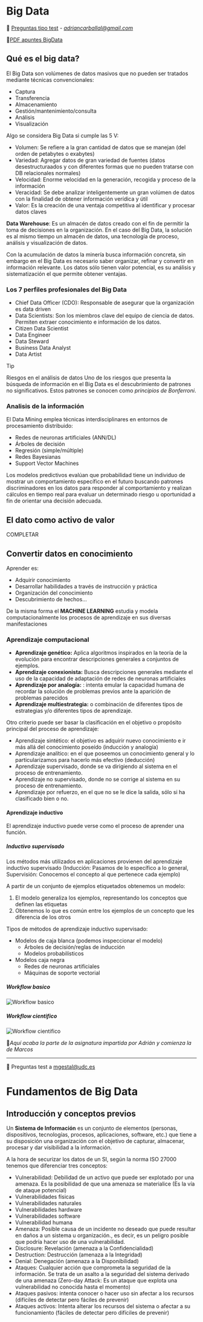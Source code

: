 # Big Data

:monocle_face: [Preguntas tipo test](https://github.com/13sauca13/PRG/blob/master/MF7.3%20Big%20Data/Preguntas.md) - *adriancarballal@gmail.com*

:book:[PDF apuntes BigData](https://github.com/13sauca13/PRG/blob/master/MF7.3%20Big%20Data/Big%20Data%20E2T.pdf)

## Qué es el big data?
El Big Data son volúmenes de datos masivos que no pueden ser tratados mediante técnicas convencionales:
+ Captura
+ Transferencia
+ Almacenamiento
+ Gestión/mantenimiento/consulta
+ Análisis
+ Visualización

Algo se considera Big Data si cumple las 5 V:
+ Volumen: Se refiere a la gran cantidad de datos que se manejan (del orden de petabytes o exabytes)
+ Variedad: Agregar datos de gran variedad de fuentes (datos desestructuraados y con diferentes formas que no pueden tratarse con DB relacionales normales)
+ Velocidad: Enorme velocidad en la generación, recogida y proceso de la información
+ Veracidad: Se debe analizar inteligentemente un gran volúmen de datos con la finalidad de obtener información verídica y útil
+ Valor: Es la creación de una ventaja competitiva al identificar y procesar datos claves

**Data Warehouse**: Es un almacén de datos creado con el fin de permitir la toma de decisiones en la organización.
En el caso del Big Data, la solución es al mismo tiempo un almacén de datos, una tecnología de proceso, análisis y visualización de datos.

Con la acumulación de datos la minería busca información concreta, sin embargo en el Big Data es necesario saber organizar, refinar y convertir en información relevante. Los datos sólo tienen valor potencial, es su análisis y sistematización el que permite obtener ventajas.

### Los 7 perfiles profesionales del Big Data
+ Chief Data Officer (CDO): Responsable de asegurar que la organización es data driven
+ Data Scientists: Son los miembros clave del equipo de ciencia de datos. Permiten extraer conocimiento e información de los datos.
+ Citizen Data Scientist
+ Data Engineer
+ Data Steward
+ Business Data Analyst
+ Data Artist

>[!TIP]
>Riesgos en el análisis de datos
>Uno de los riesgos que presenta la búsqueda de información en el Big Data es el descubrimiento de patrones no significativos. Estos patrones se conocen como *principios de Bonferroni*.

### Analisis de la información
El Data Mining emplea técnicas interdisciplinares en entornos de procesamiento distribuido:
+ Redes de neuronas artificiales (ANN/DL)
+ Árboles de decisión
+ Regresión (simple/múltiple)
+ Redes Bayesianas
+ Support Vector Machines

Los modelos predictivos evalúan que probabilidad tiene un individuo de mostrar un comportamiento específico en el futuro buscando patrones discriminadores en los datos para responder al comportamiento y realizan cálculos en tiempo real para evaluar un determinado riesgo u oportunidad a fin de orientar una decisión adecuada.

## El dato como activo de valor
COMPLETAR

## Convertir datos en conocimiento
Aprender es:
+ Adquirir conocimiento
+ Desarrollar habilidades a través de instrucción y práctica
+ Organización del conocimiento
+ Descubrimiento de hechos...

De la misma forma el **MACHINE LEARNING** estudia y modela computacionalmente los procesos de aprendizaje en sus diversas manifestaciones

### Aprendizaje computacional
+ **Aprendizaje genético:** Aplica algoritmos inspirados en la teoría de la evolución para encontrar descripciones generales a conjuntos de ejemplos.
+ **Aprendizaje conexionista:**  Busca descripciones generales mediante el uso de la capacidad de adaptación de redes de neuronas artificiales
+ **Aprendizaje por analogía:** : intenta emular la capacidad humana de recordar la solución de problemas previos ante la aparición de problemas parecidos
+ **Aprendizaje multiestrategia:** o combinación de diferentes tipos de estrategias y/o diferentes tipos de aprendizaje.

Otro criterio puede ser basar la clasificación en el objetivo o propósito principal del proceso de aprendizaje:
+ Aprendizaje sintético: el objetivo es adquirir nuevo conocimiento e ir más allá del conocimiento poseído (inducción y analogía)
+ Aprendizaje analítico: en el que poseemos un conocimiento general y lo particularizamos para hacerlo más efectivo (deducción)
+ Aprendizaje supervisado, donde se va dirigiendo al sistema en el proceso de entrenamiento.
+ Aprendizaje no supervisado, donde no se corrige al sistema en su proceso de entrenamiento.
+ Aprendizaje por refuerzo, en el que no se le dice la salida, sólo si ha clasificado bien o no.

#### Aprendizaje inductivo
 El aprendizaje inductivo puede verse como el proceso de aprender una función. 

 ##### Inductivo supervisado
 Los métodos más utilizados en aplicaciones provienen del aprendizaje inductivo supervisado (Inducción: Pasamos de lo específico a lo general, Supervisión: Conocemos el concepto al que pertenece cada ejemplo)

A partir de un conjunto de ejemplos etiquetados obtenemos un modelo:
1. El modelo generaliza los ejemplos, representando los conceptos que definen las etiquetas
2. Obtenemos lo que es común entre los ejemplos de un concepto que les diferencia de los otros

Tipos de métodos de aprendizaje inductivo supervisado:
+ Modelos de caja blanca (podemos inspeccionar el modelo)
  + Árboles de decisión/reglas de inducción
  + Modelos probabilísticos
+ Modelos caja negra
  + Redes de neuronas artificiales
  + Máquinas de soporte vectorial

##### Workflow basico
![Workflow basico](https://github.com/13sauca13/PRG/blob/master/Recursos/Workflow%20basico%20IA.PNG)

##### Workflow cientifico
![Workflow cientifico](https://github.com/13sauca13/PRG/blob/master/Recursos/Workflow%20cientifico%20IA.PNG)

:stop_sign:*Aquí acaba la parte de la asignatura impartida por Adrián y comienza la de Marcos*

---

:monocle_face: Preguntas test a mgestal@udc.es

# Fundamentos de Big Data
## Introducción y conceptos previos
Un **Sistema de Información** es un conjunto de elementos (personas, dispositivos, tecnologías, procesos, aplicaciones, software, etc.) que tiene a su disposición una organización con el objetivo de capturar, almacenar, procesar y dar visibilidad a la información.

A la hora de securizar los datos de un SI, según la norma ISO 27000 tenemos que diferenciar tres conceptos:
+ Vulnerabilidad: Debilidad de un activo que puede ser explotado por una amenaza. Es la posibilidad de que una amenaza se materialice (Es la vía de ataque potencial)
 + Vulnerabilidades físicas
 + Vulnerabilidades naturales
 + Vulnerabilidades hardware
 + Vulnerabilidades software
 + Vulnerabilidad humana
+ Amenaza: Posible causa de un incidente no deseado que puede resultar en daños a un sistema u organización., es decir, es un peligro posible que podría hacer uso de una vulnerabilidad.
 + Disclosure: Revelación (amenaza a la Confidencialidad)
 + Destruction: Destrucción (amenaza a la Integridad)
 + Denial: Denegación (amenaza a la Disponibilidad)
+ Ataques: Cualquier acción que comprometa la seguridad de la información. Se trata de un asalto a la seguridad del sistema derivado de una amenaza (Zero-day Attack: Es un ataque que explota una vulnerabilidad no conocida hasta el momento)
 + Ataques pasivos: intenta conocer o hacer uso sin afectar a los recursos (difíciles de detectar pero fáciles de prevenir)
 + Ataques activos: Intenta alterar los recursos del sistema o afectar a su funcionamiento (fáciles de detectar pero difíciles de prevenir)
